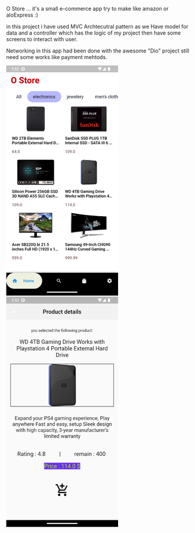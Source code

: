 O Store ...
it's a small e-commerce app try to make like amazon or aloExpress :)

in this project i have used MVC Archtecutral pattern 
as we Have model for data and a controller which has the logic of my project
then have some screens to  interact with user.

Networking in this app had been done with the awesome "Dio" 
project still need some works like payment mehtods.



<img src="https://github.com/OsFoouad/OStore/blob/main/Main.png" width="300" > 
<img src="https://github.com/OsFoouad/OStore/blob/main/product.png" width="300" > 

